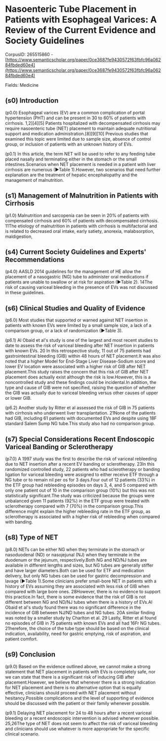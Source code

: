 # Nasoenteric Tube Placement in Patients with Esophageal Varices: A Review of the Current Evidence and Society Guidelines

CorpusID: 265515860 - [https://www.semanticscholar.org/paper/0ce3687fe9430572f63fbfc96a06284fbded60e4](https://www.semanticscholar.org/paper/0ce3687fe9430572f63fbfc96a06284fbded60e4)

Fields: Medicine

## (s0) Introduction
(p0.0) Esophageal varices (EV) are a common complication of portal hypertension (PHT) and can be present in 30 to 60% of patients with cirrhosis. 1,2][4][5] Patients hospitalized with decompensated cirrhosis may require nasoenteric tube (NET) placement to maintain adequate nutritional support and medication administration.[8][9][10] Previous studies that examined this topic were limited due to sample size, absence of control group, or inclusion of patients with an unknown history of EVs.

(p0.1) In this article, the term NET will be used to refer to any feeding tube placed nasally and terminating either in the stomach or the small intestines.Scenarios when NET placement is needed in a patient with liver cirrhosis are numerous (►Table 1).However, two scenarios that need further explanation are the treatment of hepatic encephalopathy and the management of malnutrition.
## (s1) Management of Malnutrition in Patients with Cirrhosis
(p1.0) Malnutrition and sarcopenia can be seen in 20% of patients with compensated cirrhosis and 60% of patients with decompensated cirrhosis. 11The etiology of malnutrition in patients with cirrhosis is multifactorial and is related to decreased oral intake, early satiety, anorexia, malabsorption, maldigestion,
## (s4) Current Society Guidelines and Experts' Recommendations
(p4.0) AASLD 2014 guidelines for the management of HE allow the placement of a nasogastric (NG) tube to administer oral medications if patients are unable to swallow or at risk for aspiration (►Table 2). 14The risk of causing variceal bleeding in the presence of EVs was not discussed in these guidelines.
## (s6) Clinical Studies and Quality of Evidence
(p6.0) Most studies that supported or warned against NET insertion in patients with known EVs were limited by a small sample size, a lack of a comparison group, or a lack of randomization (►Table 3).

(p6.1) Al Obaid et al's study is one of the largest and most recent studies to date to assess the risk of variceal bleeding after NET insertion in patients with known EVs. 20 In this retrospective study, 11 out of 75 patients had gastrointestinal bleeding (GIB) within 48 hours of NET placement.It was also noted that a higher Model for End-Stage Liver Disease-Sodium score and lower EV location were associated with a higher risk of GIB after NET placement.This study raises the concern that this risk of GIB after NET placement does actually exist although the risk is low.However, this is a noncontrolled study and these findings could be incidental.In addition, the type and cause of GIB were not specified, raising the question of whether the GIB was actually due to variceal bleeding versus other causes of upper or lower GIB.

(p6.2) Another study by Ritter et al assessed the risk of GIB in 75 patients with cirrhosis who underwent liver transplantation. 21None of the patients had GIB, including 61 patients with documented EVs and despite using 18F standard Salem Sump NG tube.This study also had no comparison group.
## (s7) Special Considerations Recent Endoscopic Variceal Banding or Sclerotherapy
(p7.0) A 1997 study was the first to describe the risk of variceal rebleeding due to NET insertion after a recent EV banding or sclerotherapy. 23In this randomized controlled study, 22 patients who had sclerotherapy or banding ligation for variceal bleeding were assigned to either receive ETF through a NG tube or to remain nil per os for 3 days.Four out of 12 patients (33%) in the ETF group had rebleeding episodes on days 3, 4, and 5 compared with only one patient out of 10 in the comparison group (10%) but this was not statistically significant.The study was criticized because the groups were unbalanced given 11 patients (92%) in the ETF group were treated with sclerotherapy compared with 7 (70%) in the comparison group.This difference might explain the higher rebleeding rate in the ETF group, as sclerotherapy is associated with a higher risk of rebleeding when compared with banding.
## (s8) Type of NET
(p8.0) NETs can be either NG when they terminate in the stomach or nasoduodenal (ND) or nasojejunal (NJ) when they terminate in the duodenum or the jejunum, respectively.Both NG and ND/NJ tubes are available in different lengths and sizes, but NG tubes are generally stiffer and have larger diameters.Both can be used for ETF and medication delivery, but only NG tubes can be used for gastric decompression and lavage (►Table 1).Some clinicians prefer small-bore NET in patients with a history of EVs assuming they are associated with less risk of GIB when compared with large bore ones. 28However, there is no evidence to support this practice.In fact, there is some evidence that the risk of GIB is not different between NG and ND/NJ tubes when there is a history of EVs.Al Obaid et al's study found there was no significant difference in the incidence of GIB between NJ/ND tubes and NG tubes. 20A similar finding was noted by a smaller study by Charlton et al. 29 Lastly, Ritter et al found no episodes of GIB in 75 patients with known EVs and all had 16Fr NG tubes. 21herefore, the choice of the tube type should be based on the clinical indication, availability, need for gastric emptying, risk of aspiration, and patient comfort.
## (s9) Conclusion
(p9.0) Based on the evidence outlined above, we cannot make a strong statement that NET placement in patients with EVs is completely safe, nor we can state that there is a significant risk of inducing GIB after placement.However, we believe that whenever there is a strong indication for NET placement and there is no alternative option that is equally effective, clinicians should proceed with NET placement without hesitancy.Possible complications and the level of supporting of evidence should be discussed with the patient or their family whenever possible.

(p9.1) Delaying NET placement for 24 to 48 hours after a recent variceal bleeding or a recent endoscopic intervention is advised whenever possible. 25,26The type of NET does not seem to affect the risk of variceal bleeding and clinicians should use whatever is more appropriate for the specific clinical scenario.
